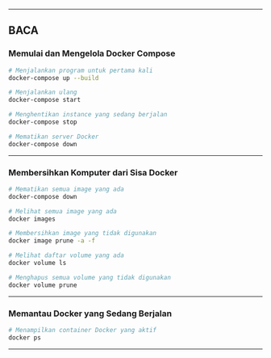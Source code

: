 
---

## **BACA**

### **Memulai dan Mengelola Docker Compose**

```bash
# Menjalankan program untuk pertama kali
docker-compose up --build 

# Menjalankan ulang
docker-compose start

# Menghentikan instance yang sedang berjalan
docker-compose stop

# Mematikan server Docker
docker-compose down
```

---

### **Membersihkan Komputer dari Sisa Docker**

```bash
# Mematikan semua image yang ada
docker-compose down

# Melihat semua image yang ada
docker images

# Membersihkan image yang tidak digunakan
docker image prune -a -f

# Melihat daftar volume yang ada
docker volume ls

# Menghapus semua volume yang tidak digunakan
docker volume prune
```

---

### **Memantau Docker yang Sedang Berjalan**

```bash
# Menampilkan container Docker yang aktif
docker ps
```

--- 

